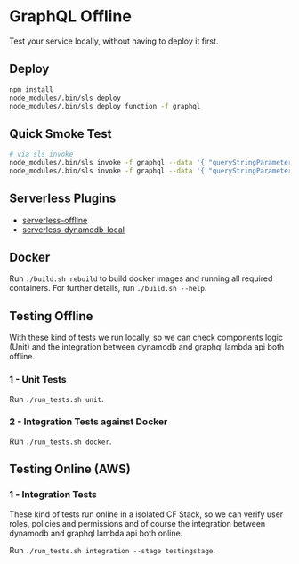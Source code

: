 # GraphQL Offline

Test your service locally, without having to deploy it first.

## Deploy

```bat
npm install
node_modules/.bin/sls deploy
node_modules/.bin/sls deploy function -f graphql
```

## Quick Smoke Test

```bash
# via sls invoke
node_modules/.bin/sls invoke -f graphql --data '{ "queryStringParameters" : { "query" : "{value(key:\"Username\")}"  }  }'
node_modules/.bin/sls invoke -f graphql --data '{ "queryStringParameters" : { "query" : "mutation {value(key:\"Username\", value: \"Luca\")}"  }  }'
```

## Serverless Plugins

 - [serverless-offline](https://github.com/dherault/serverless-offline)
 - [serverless-dynamodb-local](https://github.com/99xt/serverless-dynamodb-local)

## Docker

Run `./build.sh rebuild` to build docker images and running all required containers.
For further details, run `./build.sh --help`.

## Testing Offline

With these kind of tests we run locally, so we can check components logic (Unit) and the integration between dynamodb and graphql lambda api both offline.

### 1 - Unit Tests

Run `./run_tests.sh unit`.

### 2 - Integration Tests against Docker

Run `./run_tests.sh docker`.

## Testing Online (AWS)

### 1 - Integration Tests

These kind of tests run online in a isolated CF Stack, so we can verify user roles, policies and permissions and of course the integration between dynamodb and graphql lambda api both online.

Run `./run_tests.sh integration --stage testingstage`.

